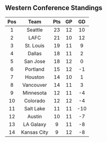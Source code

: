 ## Western Conference Standings
Pos|Team|Pts|GP|GD
:-:|:-:|:-:|:-:|:-:
1|Seattle|23|12|10|
2|LAFC|21|10|12|
3|St. Louis|19|11|9|
4|Dallas|18|11|2|
5|San Jose|18|12|0|
6|Portland|15|12|-1|
7|Houston|14|10|1|
8|Vancouver|14|11|3|
9|Minnesota|12|11|-4|
10|Colorado|12|12|-4|
11|Salt Lake|11|11|-10|
12|Austin|10|11|-7|
13|LA Galaxy|9|11|-8|
14|Kansas City|9|12|-8|
